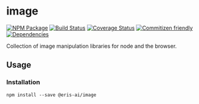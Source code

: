 # image
[![NPM Package](https://img.shields.io/badge/npm-@eris-ai/image-brightgreen.svg)](https://www.npmjs.com/package/@eris-ai/image)
[![Build Status](https://travis-ci.org/eris-ai/js-image.svg?branch=master)](https://travis-ci.org/eris-ai/js-image)
[![Coverage Status](https://coveralls.io/repos/github/eris-ai/js-image/badge.svg?branch=master)](https://coveralls.io/github/eris-ai/js-image?branch=master)
[![Commitizen friendly](https://img.shields.io/badge/commitizen-friendly-brightgreen.svg)](http://commitizen.github.io/cz-cli/)
[![Dependencies](https://david-dm.org/eris-ai/js-image.svg)](https://david-dm.org/eris-ai/js-image)

Collection of image manipulation libraries for node and the browser.

## Usage

### Installation

`npm install --save @eris-ai/image`
